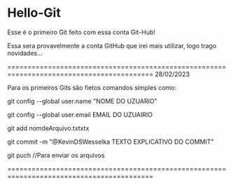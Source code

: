 # Hello-Git
Esse é o primeiro Git feito com essa conta Git-Hub!

Essa sera provavelmente a  conta GitHub que irei mais utilizar, logo trago novidades...

==========================================================================================
28/02/2023

Para os primeiros Gits são fietos comandos simples como:

git config --global user.name "NOME DO UZUARIO"

git config --global user.email EMAIL DO UZUAIRIO

git add nomdeArquivo.txtxtx

git commit -m "@KevinDSWesselka TEXTO EXPLICATIVO DO COMMIT"

git puch //Para enviar os arquivos

==========================================================================================
